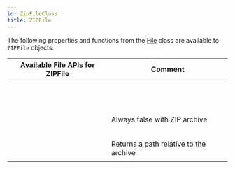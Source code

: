 ```yaml
---
id: ZipFileClass
title: ZIPFile
---
```


The following properties and functions from the [File](FileClass.md) class are available to `ZIPFile` objects:

|Available [File](FileClass.md) APIs for ZIPFile|Comment |
|---|---|
|[<!-- INCLUDE #document.copyTo().Syntax -->](FileClass.md#copyto)||
|[<!-- INCLUDE #document.creationDate.Syntax -->](FileClass.md#creationdate)||
|[<!-- INCLUDE #document.creationTime.Syntax -->](FileClass.md#creationtime)||
|[<!-- INCLUDE #document.exists.Syntax -->](FileClass.md#exists)||
|[<!-- INCLUDE #document.extension.Syntax -->](FileClass.md#extension)||
|[<!-- INCLUDE #document.fullName.Syntax -->](FileClass.md#fullname)||
|[<!-- INCLUDE #document.getContent().Syntax -->](FileClass.md#getcontent)||
|[<!-- INCLUDE #document.getIcon().Syntax -->](FileClass.md#geticon)||
|[<!-- INCLUDE #document.getText().Syntax -->](FileClass.md#gettext)||
|[<!-- INCLUDE #document.hidden.Syntax -->](FileClass.md#hidden)||
|[<!-- INCLUDE #document.isAlias.Syntax -->](FileClass.md#isalias)||
|[<!-- INCLUDE #document.isFile.Syntax -->](FileClass.md#isfile)||
|[<!-- INCLUDE #document.isFolder.Syntax -->](FileClass.md#isfolder)||
|[<!-- INCLUDE #document.isWritable.Syntax -->](FileClass.md#iswritable)|Always false with ZIP archive|
|[<!-- INCLUDE #document.modificationDate.Syntax -->](FileClass.md#modificationdate)||
|[<!-- INCLUDE #document.modificationTime.Syntax -->](FileClass.md#modificationtime)||
|[<!-- INCLUDE #document.name.Syntax -->](FileClass.md#name)||
|[<!-- INCLUDE #document.original.Syntax -->](FileClass.md#original)||
|[<!-- INCLUDE #document.parent.Syntax -->](FileClass.md#parent)||
|[<!-- INCLUDE #document.path.Syntax -->](FileClass.md#path)|Returns a path relative to the archive|
|[<!-- INCLUDE #document.platformPath.Syntax -->](FileClass.md#platformpath)||
